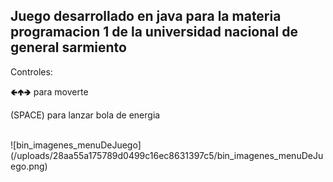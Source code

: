 <h2>Juego desarrollado en java para la materia programacion 1 de la universidad nacional de general sarmiento </h2>

Controles:

🢀🢁🢂 para moverte 

(SPACE) para lanzar bola de energia

<br>
![bin_imagenes_menuDeJuego](/uploads/28aa55a175789d0499c16ec8631397c5/bin_imagenes_menuDeJuego.png)
